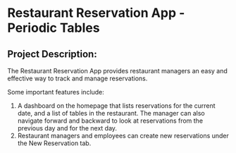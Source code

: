 # Restaurant Reservation App - Periodic Tables #

## Project Description: ##

The Restaurant Reservation App provides restaurant managers an easy and effective way to track and manage reservations.

Some important features include:

1. A dashboard on the homepage that lists reservations for the current date, and a list of tables in the restaurant. The manager can also navigate forward and backward to look at reservations from the previous day and for the next day.
2. Restaurant managers and employees can create new reservations under the New Reservation tab.